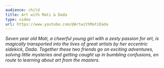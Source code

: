 ```yaml
---
audience: child
title: Art with Mati & Dada
type: video
url: https://www.youtube.com/@ArtwithMatiDada
---
```


_Seven year old Mati, a cheerful young girl with a zesty passion for art, is magically transported into the lives of great artists by her eccentric sidekick, Dada. Together these two friends go on exciting adventures, solving little mysteries and getting caught up in bumbling confusions, en route to learning about art from the masters._

